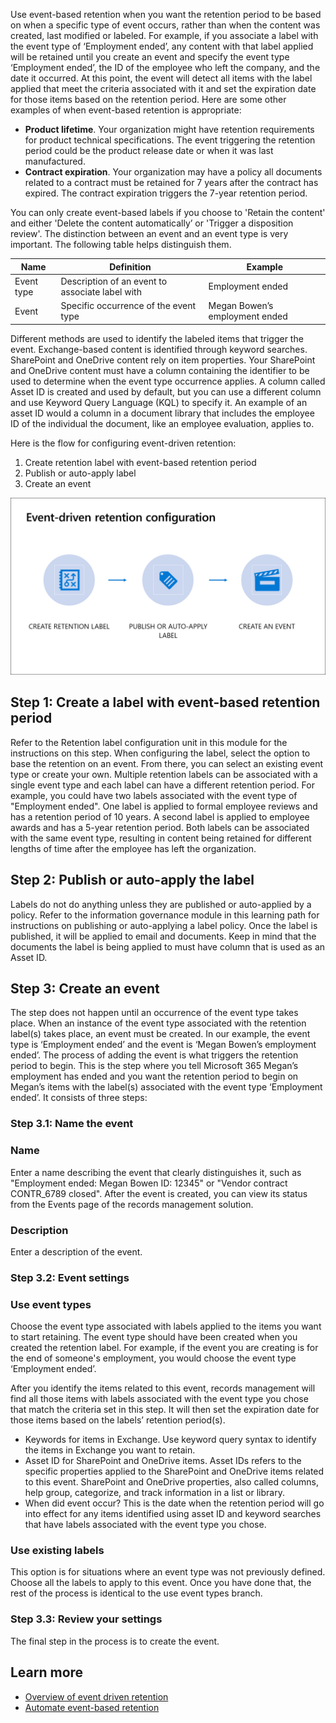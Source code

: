 Use event-based retention when you want the retention period to be based on when a specific type of event occurs, rather than when the content was created, last modified or labeled. For example, if you associate a label with the event type of ‘Employment ended’, any content with that label applied will be retained until you create an event and specify the event type ‘Employment ended’, the ID of the employee who left the company, and the date it occurred. At this point, the event will detect all items with the label applied that meet the criteria associated with it and set the expiration date for those items based on the retention period. Here are some other examples of when event-based retention is appropriate:

- **Product lifetime**. Your organization might have retention requirements for product technical specifications. The event triggering the retention period could be the product release date or when it was last manufactured.
- **Contract expiration**. Your organization may have a policy all documents related to a contract must be retained for 7 years after the contract has expired. The contract expiration triggers the 7-year retention period.

You can only create event-based labels if you choose to 'Retain the content' and either 'Delete the content automatically’ or 'Trigger a disposition review'. The distinction between an event and an event type is very important. The following table helps distinguish them.

| Name  | Definition  |  Example |
|---|---|---|
|  Event type | Description of an event to associate label with  | Employment ended  |
|  Event | Specific occurrence of the event type  |Megan Bowen’s employment ended   |

Different methods are used to identify the labeled items that trigger the event. Exchange-based content is identified through keyword searches. SharePoint and OneDrive content rely on item properties. Your SharePoint and OneDrive content must have a column containing the identifier to be used to determine when the event type occurrence applies. A column called Asset ID is created and used by default, but you can use a different column and use Keyword Query Language (KQL) to specify it. An example of an asset ID    would a column in a document library that includes the employee ID of the individual the document, like an employee evaluation, applies to.

Here is the flow for configuring event-driven retention:

1. Create retention label with event-based retention period
1. Publish or auto-apply label
1. Create an event

![Event-driven retention configuration](../media/event-driven-retention-configuration.png)

## Step 1: Create a label with event-based retention period

Refer to the Retention label configuration unit in this module for the instructions on this step. When configuring the label, select the option to base the retention on an event. From there, you can select an existing event type or create your own. Multiple retention labels can be associated with a single event type   and each label can have a different retention period. For example, you could have two labels associated with the event type of "Employment ended". One label is applied to formal employee reviews and has a retention period of 10 years. A second label is applied to employee awards and has a 5-year retention period. Both labels can be associated with the same event type, resulting in content being retained for different lengths of time after the employee has left the organization.

## Step 2: Publish or auto-apply the label

Labels do not do anything unless they are published or auto-applied by a policy. Refer to the information governance module in this learning path for instructions on publishing or auto-applying a label policy. Once the label is published, it will be applied to email and documents. Keep in mind that the documents the label is being applied to must have column that is used as an Asset ID.  

## Step 3: Create an event

The step does not happen until an occurrence of the event type takes place. When an instance of the event type associated with the retention label(s) takes place, an event must be created. In our example, the event type is ‘Employment ended’ and the event is ‘Megan Bowen’s employment ended’.  The process of adding the event is what triggers the retention period to begin. This is the step where you tell Microsoft 365 Megan’s employment has ended and you want the retention period to begin on Megan’s items with the label(s) associated with the event type ‘Employment ended’. It consists of three steps:

### Step 3.1: Name the event

### Name

Enter a name describing the event that clearly distinguishes it, such as "Employment ended: Megan Bowen ID: 12345" or "Vendor contract CONTR_6789 closed". After the event is created, you can view its status from the Events page of the records management solution.

### Description

Enter a description of the event.

### Step 3.2: Event settings

### Use event types

Choose the event type associated with labels applied to the items you want to start retaining. The event type should have been created when you created the retention label. For example, if the event you are creating is for the end of someone's employment, you would choose the event type ‘Employment ended’.

After you identify the items related to this event, records management will find all those items with labels associated with the event type you chose that match the criteria set in this step. It will then set the expiration date for those items based on the labels’ retention period(s).

- Keywords for items in Exchange. Use keyword query syntax to identify the items in Exchange you want to retain.
- Asset ID for SharePoint and OneDrive items. Asset IDs refers to the specific properties applied to the SharePoint and OneDrive items related to this event. SharePoint and OneDrive properties, also called columns, help group, categorize, and track information in a list or library. 
- When did event occur? This is the date when the retention period will go into effect for any items identified using asset ID and keyword searches that have labels associated with the event type you chose.

### Use existing labels

This option is for situations where an event type was not previously defined. Choose all the labels to apply to this event. Once you have done that, the rest of the process is identical to the use event types branch.

### Step 3.3: Review your settings

The final step in the process is to create the event.

## Learn more

- [Overview of event driven retention](/microsoft-365/compliance/event-driven-retention?azure-portal=true)
- [Automate event-based retention](/microsoft-365/compliance/automate-event-driven-retention?azure-portal=true)
